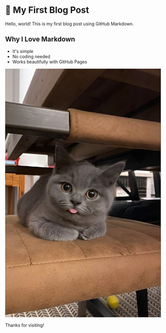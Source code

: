 # 🌸 My First Blog Post

Hello, world! This is my first blog post using GitHub Markdown.

## Why I Love Markdown

- It's simple
- No coding needed
- Works beautifully with GitHub Pages

![My Kitten](https://raw.githubusercontent.com/Aliya-stack/my-business-blog/main/srnty.jpg)

Thanks for visiting!
